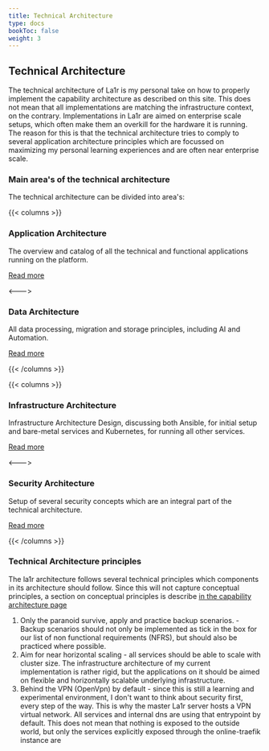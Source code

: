 ```yaml
---
title: Technical Architecture
type: docs
bookToc: false
weight: 3
---
```


## Technical Architecture
The technical architecture of La1r is my personal take on how to properly implement the capability architecture as described on this site. This does not mean that all implementations are matching the infrastructure context, on the contrary. Implementations in La1r are aimed on enterprise scale setups, which often make them an overkill for the hardware it is running. 
The reason for this is that the technical architecture tries to comply to several application architecture principles which are focussed on maximizing my personal learning experiences and are often near enterprise scale. 

### Main area's of the technical architecture
The technical architecture can be divided into area's:

{{< columns >}}
### Application Architecture
The overview and catalog of all the technical and functional applications running on the platform.

[Read more](application-architecture/)

<--->

### Data Architecture
All data processing, migration and storage principles, including AI and Automation.

[Read more](data-architecture/)

{{< /columns >}}

{{< columns >}}

### Infrastructure Architecture
Infrastructure Architecture Design, discussing both Ansible, for initial setup and bare-metal services and Kubernetes, for running all other services.

[Read more](infrastructure-architecture/)

<--->

### Security Architecture
Setup of several security concepts which are an integral part of the technical architecture.

[Read more](security-architecture/)

{{< /columns >}}

### Technical Architecture principles
The la1r architecture follows several technical principles which components in its architecture should follow.
Since this will not capture conceptual principles, a section on conceptual principles is describe [in the capability architecture page](../capability-architecture/)

1. Only the paranoid survive, apply and practice backup scenarios. - Backup scenarios should not only be implemented as tick in the box for our list of non functional requirements (NFRS), but should also be practiced where possible.
2. Aim for near horizontal scaling - all services should be able to scale with cluster size. The infrastructure architecture of my current implementation is rather rigid, but the applications on it should be aimed on flexible and horizontally scalable underlying infrastructure.
3. Behind the VPN (OpenVpn) by default - since this is still a learning and experimental environment, I don't want to think about security first, every step of the way. This is why the master La1r server hosts a VPN virtual network. All services and internal dns are using that entrypoint by default. This does not mean that nothing is exposed to the outside world, but only the services explicitly exposed through the online-traefik instance are
